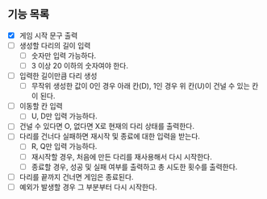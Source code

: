 ## 기능 목록

- [x] 게임 시작 문구 출력
- [ ] 생성할 다리의 길이 입력
    - [ ] 숫자만 입력 가능하다.
    - [ ] 3 이상 20 이하의 숫자여야 한다.
- [ ] 입력한 길이만큼 다리 생성
    - [ ] 무작위 생성한 값이 0인 경우 아래 칸(D), 1인 경우 위 칸(U)이 건널 수 있는 칸이 된다.
- [ ] 이동할 칸 입력
    - [ ] U, D만 입력 가능하다.
- [ ] 건널 수 있다면 O, 없다면 X로 현재의 다리 상태를 출력한다.
- [ ] 다리를 건너다 실패하면 재시작 및 종료에 대한 입력을 받는다.
    - [ ] R, Q만 입력 가능하다.
    - [ ] 재시작할 경우, 처음에 만든 다리를 재사용해서 다시 시작한다.
    - [ ] 종료할 경우, 성공 및 실패 여부를 출력하고 총 시도한 횟수를 출력한다.
- [ ] 다리를 끝까지 건너면 게임은 종료된다.
- [ ] 예외가 발생할 경우 그 부분부터 다시 시작한다.
